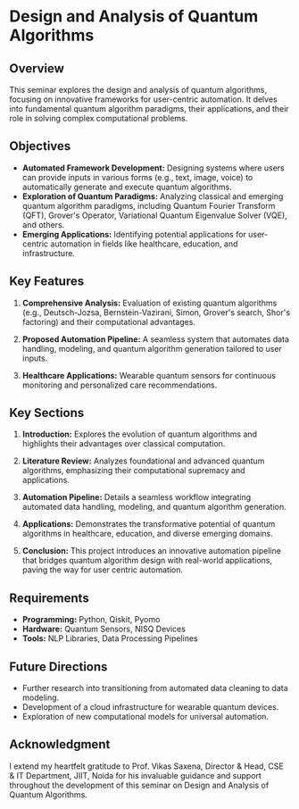 # Design and Analysis of Quantum Algorithms

## Overview

This seminar explores the design and analysis of quantum algorithms, focusing on innovative frameworks for user-centric automation. It delves into fundamental quantum algorithm paradigms, their applications, and their role in solving complex computational problems.

## Objectives

   + **Automated Framework Development:** Designing systems where users can provide inputs in various forms (e.g., text, image, voice) to automatically generate and execute quantum algorithms.
   + **Exploration of Quantum Paradigms:** Analyzing classical and emerging quantum algorithm paradigms, including Quantum Fourier Transform (QFT), Grover's Operator, Variational Quantum Eigenvalue Solver (VQE), and others.
   + **Emerging Applications:** Identifying potential applications for user-centric automation in fields like healthcare, education, and infrastructure.

## Key Features

1. **Comprehensive Analysis:** Evaluation of existing quantum algorithms (e.g., Deutsch-Jozsa, Bernstein-Vazirani, Simon, Grover's search, Shor's factoring) and their computational advantages.

2. **Proposed Automation Pipeline:** A seamless system that automates data handling, modeling, and quantum algorithm generation tailored to user inputs.

3. **Healthcare Applications:** Wearable quantum sensors for continuous monitoring and personalized care recommendations.

## Key Sections

1. **Introduction:** Explores the evolution of quantum algorithms and highlights their advantages over classical computation.

2. **Literature Review:** Analyzes foundational and advanced quantum algorithms, emphasizing their computational supremacy and applications.

3. **Automation Pipeline:** Details a seamless workflow integrating automated data handling, modeling, and quantum algorithm generation.

4. **Applications:** Demonstrates the transformative potential of quantum algorithms in healthcare, education, and diverse emerging domains.

5. **Conclusion:** This project introduces an innovative automation pipeline that bridges quantum algorithm design with real-world applications, paving the way for user centric automation.

## Requirements

   + **Programming:** Python, Qiskit, Pyomo
   + **Hardware:** Quantum Sensors, NISQ Devices
   + **Tools:** NLP Libraries, Data Processing Pipelines

## Future Directions

   + Further research into transitioning from automated data cleaning to data modeling.
   + Development of a cloud infrastructure for wearable quantum devices.
   + Exploration of new computational models for universal automation.

## Acknowledgment

I extend my heartfelt gratitude to Prof. Vikas Saxena, Director & Head, CSE & IT Department, JIIT, Noida for his invaluable guidance and support throughout the development of this seminar on Design and Analysis of Quantum Algorithms.
